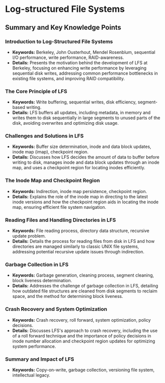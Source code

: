# Log-structured File Systems

## Summary and Key Knowledge Points

### Introduction to Log-Structured File Systems
- **Keywords:** Berkeley, John Ousterhout, Mendel Rosenblum, sequential I/O performance, write performance, RAID-awareness.
- **Details:** Presents the motivation behind the development of LFS at Berkeley, focusing on enhancing write performance by leveraging sequential disk writes, addressing common performance bottlenecks in existing file systems, and improving RAID compatibility.

### The Core Principle of LFS
- **Keywords:** Write buffering, sequential writes, disk efficiency, segment-based writing.
- **Details:** LFS buffers all updates, including metadata, in memory and writes them to disk sequentially in large segments to unused parts of the disk, avoiding overwrites and optimizing disk usage.

### Challenges and Solutions in LFS
- **Keywords:** Buffer size determination, inode and data block updates, inode map (imap), checkpoint region.
- **Details:** Discusses how LFS decides the amount of data to buffer before writing to disk, manages inode and data block updates through an inode map, and uses a checkpoint region for locating inodes efficiently.

### The Inode Map and Checkpoint Region
- **Keywords:** Indirection, inode map persistence, checkpoint region.
- **Details:** Explains the role of the inode map in directing to the latest inode versions and how the checkpoint region aids in locating the inode map, ensuring efficient file system navigation.

### Reading Files and Handling Directories in LFS
- **Keywords:** File reading process, directory data structure, recursive update problem.
- **Details:** Details the process for reading files from disk in LFS and how directories are managed similarly to classic UNIX file systems, addressing potential recursive update issues through indirection.

### Garbage Collection in LFS
- **Keywords:** Garbage generation, cleaning process, segment cleaning, block liveness determination.
- **Details:** Addresses the challenge of garbage collection in LFS, detailing how outdated file structures are cleaned from disk segments to reclaim space, and the method for determining block liveness.

### Crash Recovery and System Optimization
- **Keywords:** Crash recovery, roll forward, system optimization, policy decisions.
- **Details:** Discusses LFS's approach to crash recovery, including the use of a roll forward technique and the importance of policy decisions in inode number allocation and checkpoint region updates for optimizing system performance.

### Summary and Impact of LFS
- **Keywords:** Copy-on-write, garbage collection, versioning file system, intellectual legacy.
